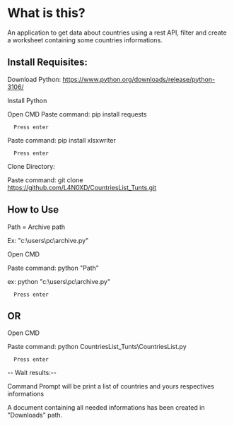 # What is this?

An application to get data about countries using a rest API, filter 
and create a worksheet containing some countries informations.


## Install Requisites:

Download Python: https://www.python.org/downloads/release/python-3106/

Install Python


Open CMD
Paste command: pip install requests
      
      Press enter

Paste command: pip install xlsxwriter
      
      Press enter

Clone Directory: 

Paste command: git clone https://github.com/L4N0XD/CountriesList_Tunts.git

## How to Use

Path = Archive path 

Ex: "c:\users\pc\archive.py"

Open CMD

Paste command: python "Path" 

ex: python "c:\users\pc\archive.py"
      
      Press enter
      
## OR 

Open CMD

Paste command: python CountriesList_Tunts\CountriesList.py
      
      Press enter

-- Wait results:--

Command Prompt will be print a list of countries and yours respectives informations

A document containing all needed informations has been created in "Downloads" path. 



